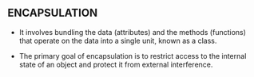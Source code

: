 ## ENCAPSULATION

- It involves bundling the data (attributes) and the methods (functions) that operate on the data into a single unit, known as a class. 

- The primary goal of encapsulation is to restrict access to the internal state of an object and protect it from external interference.